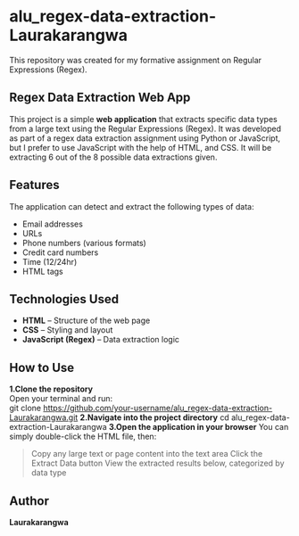 # alu_regex-data-extraction-Laurakarangwa
This repository was created for my formative assignment on Regular Expressions (Regex).

## Regex Data Extraction Web App

This project is a simple **web application** that extracts specific data types from a large text using the Regular Expressions (Regex). It was developed as part of a regex data extraction assignment using Python or JavaScript, but I prefer to use JavaScript with the help of HTML, and CSS. It will be extracting 6 out of the 8 possible data extractions given.

## Features

The application can detect and extract the following types of data:

-  Email addresses  
-  URLs  
-  Phone numbers (various formats)  
-  Credit card numbers
-  Time (12/24hr)
-  HTML tags  

## Technologies Used

- **HTML** – Structure of the web page  
- **CSS** – Styling and layout  
- **JavaScript (Regex)** – Data extraction logic  


##  How to Use
**1.Clone the repository**  
   Open your terminal and run:  
   git clone https://github.com/your-username/alu_regex-data-extraction-Laurakarangwa.git
**2.Navigate into the project directory**
cd alu_regex-data-extraction-Laurakarangwa
**3.Open the application in your browser**
You can simply double-click the HTML file, then:

  >Copy any large text or page content into the text area
  >Click the Extract Data button
  >View the extracted results below, categorized by data type

##  Author

**Laurakarangwa**




